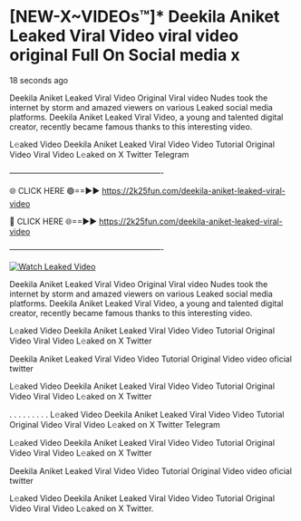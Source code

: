 # [NEW-X~VIDEOs™]* Deekila Aniket Leaked Viral Video viral video original Full On Social media x

18 seconds ago

Deekila Aniket Leaked Viral Video Original Viral video Nudes took the internet by storm and amazed viewers on various Leaked social media platforms. Deekila Aniket Leaked Viral Video, a young and talented digital creator, recently became famous thanks to this interesting video.

L𝚎aked Video Deekila Aniket Leaked Viral Video Video Tutorial Original Video Viral Video L𝚎aked on X Twitter Telegram

———————————————————-

🌐 CLICK HERE 🟢==►► https://2k25fun.com/deekila-aniket-leaked-viral-video

🔴 CLICK HERE 🌐==►► https://2k25fun.com/deekila-aniket-leaked-viral-video

———————————————————-

[![Watch Leaked Video](https://miro.medium.com/v2/resize:fit:828/format:webp/1*cilzJN44JGOrTw9NJCrNHA.gif "Watch Leaked Video")](https://2k25fun.com/deekila-aniket-leaked-viral-video)

Deekila Aniket Leaked Viral Video Original Viral video Nudes took the internet by storm and amazed viewers on various Leaked social media platforms. Deekila Aniket Leaked Viral Video, a young and talented digital creator, recently became famous thanks to this interesting video.

L𝚎aked Video Deekila Aniket Leaked Viral Video Video Tutorial Original Video Viral Video L𝚎aked on X Twitter

Deekila Aniket Leaked Viral Video Video Tutorial Original Video video oficial twitter

L𝚎aked Video Deekila Aniket Leaked Viral Video Video Tutorial Original Video Viral Video L𝚎aked on X Twitter

. . . . . . . . . L𝚎aked Video Deekila Aniket Leaked Viral Video Video Tutorial Original Video Viral Video L𝚎aked on X Twitter Telegram

L𝚎aked Video Deekila Aniket Leaked Viral Video Video Tutorial Original Video Viral Video L𝚎aked on X Twitter

Deekila Aniket Leaked Viral Video Video Tutorial Original Video video oficial twitter

L𝚎aked Video Deekila Aniket Leaked Viral Video Video Tutorial Original Video Viral Video L𝚎aked on X Twitter.